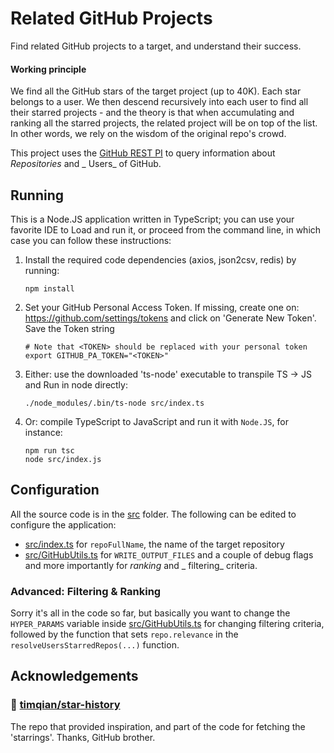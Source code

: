 # Related GitHub Projects

Find related GitHub projects to a target, and understand their success.

#### Working principle

We find all the GitHub stars of the target project (up to 40K). Each star belongs to a user. We then descend recursively into each user to
find all their starred projects - and the theory is that when accumulating and ranking all the starred projects, the related project will be
on top of the list. In other words, we rely on the wisdom of the original repo's crowd.

This project uses the [GitHub REST PI](https://docs.github.com/en/free-pro-team@latest/rest) to query information about _Repositories_ and _
Users_ of GitHub.

## Running

This is a Node.JS application written in TypeScript; you can use your favorite IDE to Load and run it, or proceed from the command line, in
which case you can follow these instructions:

1. Install the required code dependencies (axios, json2csv, redis) by running:
   ```shell
   npm install
   ```
1. Set your GitHub Personal Access Token. If missing, create one on: https://github.com/settings/tokens
   and click on 'Generate New Token'. Save the Token string
   ```shell
   # Note that <TOKEN> should be replaced with your personal token
   export GITHUB_PA_TOKEN="<TOKEN>"
   ```
1. Either: use the downloaded 'ts-node' executable to transpile TS -> JS and Run in node directly:
   ```shell
   ./node_modules/.bin/ts-node src/index.ts
   ```
1. Or: compile TypeScript to JavaScript and run it with ```Node.JS```, for instance:
   ```shell
   npm run tsc
   node src/index.js
   ```

## Configuration

All the source code is in the [src](src) folder. The following can be edited to configure the application:

* [src/index.ts](src/index.ts) for  ```repoFullName```, the name of the target repository
* [src/GitHubUtils.ts](src/GitHubUtils.ts) for ```WRITE_OUTPUT_FILES``` and a couple of debug flags and more importantly for _ranking_ and _
  filtering_ criteria.

### Advanced: Filtering & Ranking

Sorry it's all in the code so far, but basically you want to change the ```HYPER_PARAMS``` variable
inside [src/GitHubUtils.ts](src/GitHubUtils.ts) for changing filtering criteria, followed by the function that sets ```repo.relevance``` in
the ```resolveUsersStarredRepos(...)``` function.

## Acknowledgements

### 🚀 [timqian/star-history](https://github.com/timqian/star-history)

The repo that provided inspiration, and part of the code for fetching the 'starrings'. Thanks, GitHub brother.
